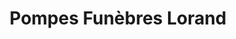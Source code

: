 ---
title: "Pompes Funèbres Lorand"
url: /bain-de-bretagne/pompes-funebres-lorand/
shop: Bestattungen
---
